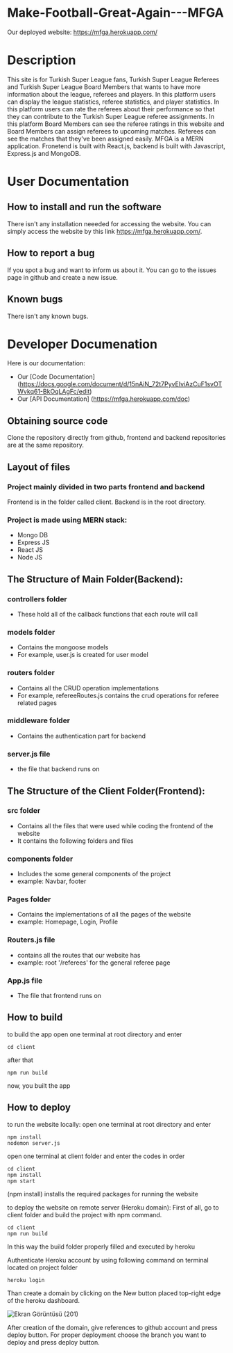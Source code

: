 # Make-Football-Great-Again---MFGA


Our deployed website:
https://mfga.herokuapp.com/

# Description
This site is for Turkish Super League fans, Turkish Super League Referees and Turkish Super League Board Members that wants to have more information about the league, referees and players. In this platform users can display the league statistics, referee statistics, and player statistics. In this platform users can rate the referees about their performance so that they can contribute to the Turkish Super League referee assignments. In this platform Board Members can see the referee ratings in this website and Board Members can assign referees to upcoming matches. Referees can see the matches that they've been assigned easily. MFGA is a MERN application. Fronetend is built with React.js, backend is built with Javascript, Express.js and MongoDB.  


# User Documentation
## How to install and run the software
There isn't any installation neeeded for accessing the website. You can simply access the website by this link https://mfga.herokuapp.com/.

## How to report a bug
If you spot a bug and want to inform us about it. You can go to the issues page in github and create a new issue.

## Known bugs
 There isn't any known bugs.
 
# Developer Documenation
Here is our documentation:
- Our [Code Documentation] (https://docs.google.com/document/d/15nAiN_72t7PyvEIviAzCuF1svOTWvkq61-BkOqLAgFc/edit)
- Our [API Documentation] (https://mfga.herokuapp.com/doc)
## Obtaining source code
Clone the repository directly from github, frontend and backend repositories are at the same repository.

## Layout of files
### Project mainly divided in two parts frontend and backend
Frontend is in the folder called client.
Backend is in the root directory.
### Project is made using MERN stack:
- Mongo DB
- Express JS
- React JS
- Node JS

## The Structure of Main Folder(Backend):

### controllers folder
-  These hold all of the callback functions that each route will call
### models folder
- Contains the mongoose models
- For example, user.js is created for user model

### routers folder
- Contains all the CRUD operation implementations
- For example, refereeRoutes.js contains the crud operations for referee related pages

### middleware folder 
- Contains the authentication part for backend

### server.js file
- the file that backend runs on

## The Structure of the Client Folder(Frontend):

### src folder
- Contains all the files that were used while coding the frontend of the website
- It contains the following folders and files 

### components folder
- Includes the some general components of the project
- example: Navbar, footer

### Pages folder
- Contains the implementations of all the pages of the website
- example: Homepage, Login, Profile

### Routers.js file
- contains all the routes that our website has
- example: root '/referees' for the general referee page

### App.js file 
- The file that frontend runs on

## How to build
to build the app
open one terminal at root directory and enter
```
cd client
```
after that
```
npm run build
```
now, you built the app

## How to deploy
to run the website locally:
open one terminal at root directory and enter

```
npm install
nodemon server.js
```

open one terminal at client folder and enter the codes in order

```
cd client
npm install
npm start
```
(npm install) installs the required packages for running the website

to deploy the website on remote server (Heroku domain):
First of all, go to client folder and build the project with npm command.
```
cd client
npm run build
```
In this way the build folder properly filled and executed by heroku

Authenticate Heroku account by using following command on terminal located on project folder
```
heroku login
```

Than create a domain by clicking on the New button placed top-right edge of the heroku dashboard.

![Ekran Görüntüsü (201)](https://user-images.githubusercontent.com/88709260/207692211-c4ffa311-709a-444a-93e9-e222c3d47938.png)

After creation of the domain, give references to github account and press deploy button. For proper deployment choose the branch you want to deploy and press deploy button.
